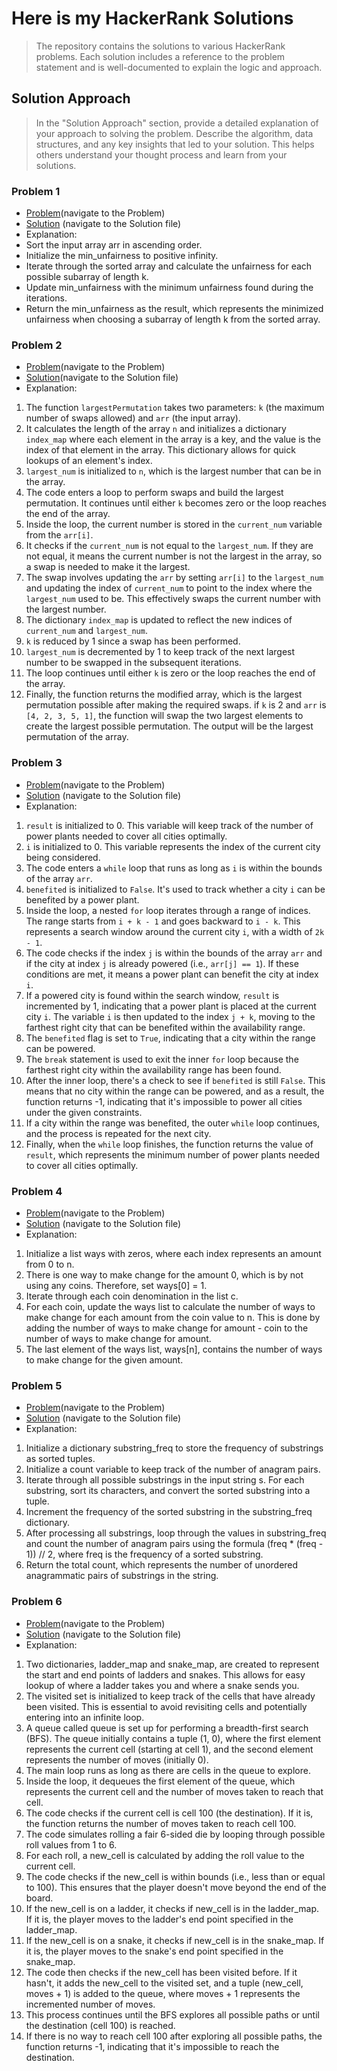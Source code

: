 # Here is my HackerRank Solutions

>The repository contains the solutions to various HackerRank problems. Each solution includes a reference to the problem statement and is well-documented to explain the logic and approach.



## Solution Approach

>In the "Solution Approach" section, provide a detailed explanation of your approach to solving the problem. Describe the algorithm, data structures, and any key insights that led to your solution. This helps others understand your thought process and learn from your solutions.

### Problem 1


  - [Problem](https://www.hackerrank.com/challenges/angry-children/problem)(navigate to the Problem)
  - [Solution](https://github.com/Ashif-coder/HackerRank_Solution_20k-10k/blob/main/Max-Min) (navigate to the Solution file)
  - Explanation:
  - Sort the input array arr in ascending order.
  - Initialize the min_unfairness to positive infinity.
  - Iterate through the sorted array and calculate the unfairness for each possible subarray of length k.
  - Update min_unfairness with the minimum unfairness found during the iterations.
  - Return the min_unfairness as the result, which represents the minimized unfairness when choosing a subarray of length k from the sorted array.
  
### Problem 2

  - [Problem](https://www.hackerrank.com/challenges/largest-permutation/problem)(navigate to the Problem)
  - [Solution](https://github.com/Ashif-coder/HackerRank_Solution_20k-10k/blob/main/largest_permutation)(navigate to the Solution file)
  - Explanation:
1. The function `largestPermutation` takes two parameters: `k` (the maximum number of swaps allowed) and `arr` (the input array).
2. It calculates the length of the array `n` and initializes a dictionary `index_map` where each element in the array is a key, and the value is the index of that element in the array. This dictionary allows for quick lookups of an element's index.
3. `largest_num` is initialized to `n`, which is the largest number that can be in the array.
4. The code enters a loop to perform swaps and build the largest permutation. It continues until either `k` becomes zero or the loop reaches the end of the array.
5. Inside the loop, the current number is stored in the `current_num` variable from the `arr[i]`.
6. It checks if the `current_num` is not equal to the `largest_num`. If they are not equal, it means the current number is not the largest in the array, so a swap is needed to make it the largest. 
7. The swap involves updating the `arr` by setting `arr[i]` to the `largest_num` and updating the index of `current_num` to point to the index where the `largest_num` used to be. This effectively swaps the current number with the largest number.
8. The dictionary `index_map` is updated to reflect the new indices of `current_num` and `largest_num`.
9. `k` is reduced by 1 since a swap has been performed.
10. `largest_num` is decremented by 1 to keep track of the next largest number to be swapped in the subsequent iterations.
11. The loop continues until either `k` is zero or the loop reaches the end of the array.
12. Finally, the function returns the modified array, which is the largest permutation possible after making the required swaps.
if `k` is 2 and `arr` is `[4, 2, 3, 5, 1]`, the function will swap the two largest elements to create the largest possible permutation. The output will be the largest permutation of the array.

### Problem 3


  - [Problem](https://www.hackerrank.com/challenges/pylons/problem?isFullScreen=true)(navigate to the Problem)
  - [Solution](https://github.com/Ashif-coder/HackerRank_Solution_20k-10k/blob/main/goodland%20electricity) (navigate to the Solution file)
  - Explanation:
1. `result` is initialized to 0. This variable will keep track of the number of power plants needed to cover all cities optimally.
2. `i` is initialized to 0. This variable represents the index of the current city being considered.
3. The code enters a `while` loop that runs as long as `i` is within the bounds of the array `arr`.
4. `benefited` is initialized to `False`. It's used to track whether a city `i` can be benefited by a power plant.
5. Inside the loop, a nested `for` loop iterates through a range of indices. The range starts from `i + k - 1` and goes backward to `i - k`. This represents a search window around the current city `i`, with a width of `2k - 1`.
6. The code checks if the index `j` is within the bounds of the array `arr` and if the city at index `j` is already powered (i.e., `arr[j] == 1`). If these conditions are met, it means a power plant can benefit the city at index `i`.
7. If a powered city is found within the search window, `result` is incremented by 1, indicating that a power plant is placed at the current city `i`. The variable `i` is then updated to the index `j + k`, moving to the farthest right city that can be benefited within the availability range.
8. The `benefited` flag is set to `True`, indicating that a city within the range can be powered.
9. The `break` statement is used to exit the inner `for` loop because the farthest right city within the availability range has been found.
10. After the inner loop, there's a check to see if `benefited` is still `False`. This means that no city within the range can be powered, and as a result, the function returns -1, indicating that it's impossible to power all cities under the given constraints.
11. If a city within the range was benefited, the outer `while` loop continues, and the process is repeated for the next city.
12. Finally, when the `while` loop finishes, the function returns the value of `result`, which represents the minimum number of power plants needed to cover all cities optimally.

### Problem 4


  - [Problem](https://www.hackerrank.com/challenges/coin-change/problem?isFullScreen=true)(navigate to the Problem)
  - [Solution](https://github.com/Ashif-coder/HackerRank_Solution_20k-10k/blob/main/the_coin_change_proplem) (navigate to the Solution file)
  - Explanation:
1. Initialize a list ways with zeros, where each index represents an amount from 0 to n.
2. There is one way to make change for the amount 0, which is by not using any coins. Therefore, set ways[0] = 1.
3. Iterate through each coin denomination in the list c.
4. For each coin, update the ways list to calculate the number of ways to make change for each amount from the coin value to n. This is done by adding the number of ways to make change for amount - coin to the number of ways to make change for amount.
5. The last element of the ways list, ways[n], contains the number of ways to make change for the given amount.

### Problem 5


  - [Problem](https://www.hackerrank.com/challenges/sherlock-and-anagrams/problem)(navigate to the Problem)
  - [Solution](https://github.com/Ashif-coder/HackerRank_Solution_20k-10k/blob/main/sherlock_anagram) (navigate to the Solution file)
  - Explanation:
1. Initialize a dictionary substring_freq to store the frequency of substrings as sorted tuples.
2. Initialize a count variable to keep track of the number of anagram pairs.
3. Iterate through all possible substrings in the input string s. For each substring, sort its characters, and convert the sorted substring into a tuple.
4. Increment the frequency of the sorted substring in the substring_freq dictionary.
5. After processing all substrings, loop through the values in substring_freq and count the number of anagram pairs using the formula (freq * (freq - 1)) // 2, where freq is the frequency of a sorted substring.
6. Return the total count, which represents the number of unordered anagrammatic pairs of substrings in the string.

### Problem 6


  - [Problem](https://www.hackerrank.com/challenges/the-quickest-way-up/problem)(navigate to the Problem)
  - [Solution](https://github.com/Ashif-coder/HackerRank_Solution_20k-10k/blob/main/snakes_and_ladder) (navigate to the Solution file)
  - Explanation:
1. Two dictionaries, ladder_map and snake_map, are created to represent the start and end points of ladders and snakes. This allows for easy lookup of where a ladder takes you and where a snake sends you.
2. The visited set is initialized to keep track of the cells that have already been visited. This is essential to avoid revisiting cells and potentially entering into an infinite loop.
3. A queue called queue is set up for performing a breadth-first search (BFS). The queue initially contains a tuple (1, 0), where the first element represents the current cell (starting at cell 1), and the second element represents the number of moves (initially 0).
4. The main loop runs as long as there are cells in the queue to explore.
5. Inside the loop, it dequeues the first element of the queue, which represents the current cell and the number of moves taken to reach that cell.
6. The code checks if the current cell is cell 100 (the destination). If it is, the function returns the number of moves taken to reach cell 100.
7. The code simulates rolling a fair 6-sided die by looping through possible roll values from 1 to 6.
8. For each roll, a new_cell is calculated by adding the roll value to the current cell.
9. The code checks if the new_cell is within bounds (i.e., less than or equal to 100). This ensures that the player doesn't move beyond the end of the board.
10. If the new_cell is on a ladder, it checks if new_cell is in the ladder_map. If it is, the player moves to the ladder's end point specified in the ladder_map.
11. If the new_cell is on a snake, it checks if new_cell is in the snake_map. If it is, the player moves to the snake's end point specified in the snake_map.
12. The code then checks if the new_cell has been visited before. If it hasn't, it adds the new_cell to the visited set, and a tuple (new_cell, moves + 1) is added to the queue, where moves + 1 represents the incremented number of moves.
13. This process continues until the BFS explores all possible paths or until the destination (cell 100) is reached.
14. If there is no way to reach cell 100 after exploring all possible paths, the function returns -1, indicating that it's impossible to reach the destination.





